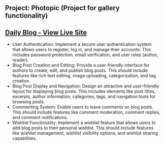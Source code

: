 ## Project: Photopic (Project for gallery functionality)
## [Daily Blog - View Live Site](https://its-option-2464a.web.app)

- User Authentication: Implement a secure user authentication system that allows users to register, log in, and manage their accounts. This includes password protection, email verification, and user roles (author, reader).
- Blog Post Creation and Editing: Provide a user-friendly interface for authors to create, edit, and publish blog posts. This should include features like rich text editing, image uploading, categorization, and tag creation.
- Blog Post Display and Navigation: Design an attractive and user-friendly layout for displaying blog posts. This includes elements like post titles, excerpts, author information, categories, tags, and navigation tools for browsing posts.
- Commenting System: Enable users to leave comments on blog posts. This should include features like comment moderation, comment replies, and comment notifications.
- Wishlist Functionality: Implement a wishlist feature that allows users to add blog posts to their personal wishlist. This should include features like wishlist management, wishlist visibility options, and wishlist sharing capabilities.